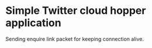# Simple Twitter cloud hopper application

Sending enquire link packet for keeping connection alive.
